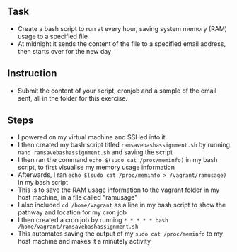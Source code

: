 ## Task 
- Create a bash script to run at every hour, saving system memory (RAM) usage to a specified file
- At midnight it sends the content of the file to a specified email address, then starts over for the new day 

## Instruction 
- Submit the content of your script, cronjob and a sample of the email sent, all in the folder for this exercise. 


## Steps 
- I powered on my virtual machine and SSHed into it 
- I then created my bash script titled `ramsavebashassignment.sh` by running `nano ramsavebashassignment.sh` and saving the script 
- I then ran the command `echo $(sudo cat /proc/meminfo)` in my bash script, to first visualise my memory usage information 
- Afterwards, I ran `echo $(sudo cat /proc/meminfo > /vagrant/ramusage)` in my bash script
- This is to save the RAM usage information to the vagrant folder in my host machine, in a file called  "ramusage"
- I also included `cd /home/vagrant` as a line in my bash script to show the pathway and location for my cron job 
- I then created a cron job by running `* * * * * bash /home/vagrant/ramsavebashassignment.sh`
- This automates saving the output of my `sudo cat /proc/meminfo` to my host machine and makes it a minutely activity 
